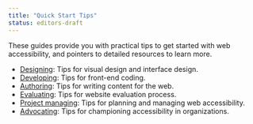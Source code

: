 ```yaml
---
title: "Quick Start Tips"
status: editors-draft
---
```


These guides provide you with practical tips to get started with web accessibility, and pointers to detailed resources to learn more.

* [Designing](designing.html): Tips for visual design and interface design.
* [Developing](developing.html): Tips for front-end coding.
* [Authoring](authoring.html): Tips for writing content for the web.
* [Evaluating](evaluating.html): Tips for website evaluation process.
* [Project managing](managing.html): Tips for planning and managing web accessibility. 
* [Advocating](advocating.html): Tips for championing accessibility in organizations.